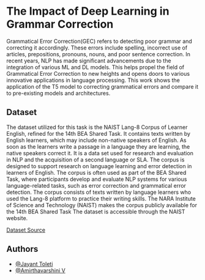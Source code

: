 
# The Impact of Deep Learning in Grammar Correction

Grammatical Error Correction(GEC) refers to detecting
poor grammar and correcting it accordingly. These errors include spelling, incorrect use of articles, prepositions, pronouns,
nouns, and poor sentence correction. In recent years, NLP has made significant advancements due to the integration of various ML and DL models.
This helps propel the field of Grammatical Error Correction to
new heights and opens doors to various innovative applications
in language processing. This work shows the application of the
T5 model to correcting grammatical errors and compare it to
pre-existing models and architectures.


## Dataset

The dataset utilized for this task is the NAIST Lang-8
Corpus of Learner English, refined for the 14th BEA Shared
Task. It contains texts written by English learners, which may
include non-native speakers of English. As soon as the learners
write a passage in a language they are learning, the native
speakers correct it. It is a data set used for research and
evaluation in NLP and the acquisition of a second language
or SLA. The corpus is designed to support research on
language learning and error detection in learners of English.
The corpus is often used as part of the BEA Shared Task,
where participants develop and evaluate NLP systems for
various language-related tasks, such as error correction and
grammatical error detection. The corpus consists of texts
written by language learners who used the Lang-8 platform to
practice their writing skills. The NARA Institute of Science
and Technology (NAIST) makes the corpus publicly available
for the 14th BEA Shared Task
The dataset is accessible through the  NAIST website.

[Dataset Source](https://sites.google.com/site/naistlang8corpora)


## Authors
- [@Jayant Toleti](https://github.com/JayantToleti)
- [@Amirthavarshini V](https://github.com/Amirtha2503)
